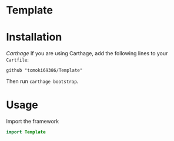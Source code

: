 # Template

# Installation
*Carthage*
If you are using Carthage, add the following lines to your `Cartfile`:
```
github "tomoki69386/Template"
 ```
 Then run `carthage bootstrap`.

# Usage

Import the framework
```swift
import Template
```
